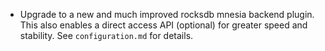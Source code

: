 * Upgrade to a new and much improved rocksdb mnesia backend plugin. This also enables a direct access API (optional) for greater speed and stability. See `configuration.md` for details.

